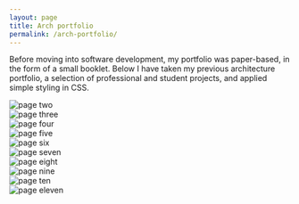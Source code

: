 ```yaml
---
layout: page
title: Arch portfolio
permalink: /arch-portfolio/
---
```


Before moving into software development, my portfolio was paper-based, in the form of a small booklet. Below I have taken my previous architecture portfolio, a selection of professional and student projects, and applied simple styling in CSS.

<body>

  <div class="card pink">
    <img src="../public/pages/02.png" alt="page two" />
  </div>

  <div class="card pink">
    <img src="../public/pages/03.png" alt="page three" />
  </div>

  <div class="card pink">
    <img src="../public/pages/04.png" alt="page four" />
  </div>

  <div class="card pink">
    <img src="../public/pages/05.png" alt="page five" />
  </div>

  <div class="card pink">
    <img src="../public/pages/06.png" alt="page six" />
  </div>

  <div class="card pink">
    <img src="../public/pages/07.png" alt="page seven" />
  </div>

  <div class="card pink">
    <img src="../public/pages/08.png" alt="page eight" />
  </div>

  <div class="card pink">
    <img src="../public/pages/09.png" alt="page nine" />
  </div>

  <div class="card pink">
    <img src="../public/pages/10.png" alt="page ten" />
  </div>

  <div class="card pink">
    <img src="../public/pages/11.png" alt="page eleven" />
  </div>

</body>